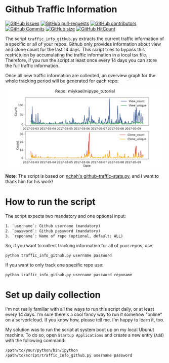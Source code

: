 # Github Traffic Information

[![GitHub issues](https://img.shields.io/github/issues/miykael/traffic_info_github.svg)](https://github.com/miykael/traffic_info_github/issues/)
[![GitHub pull-requests](https://img.shields.io/github/issues-pr/miykael/traffic_info_github.svg)](https://github.com/miykael/traffic_info_github/pulls/)
[![GitHub contributors](https://img.shields.io/github/contributors/miykael/traffic_info_github.svg)](https://GitHub.com/miykael/traffic_info_github/graphs/contributors/)
[![GitHub Commits](https://github-basic-badges.herokuapp.com/commits/miykael/traffic_info_github.svg)](https://github.com/miykael/traffic_info_github/commits/master)
[![GitHub size](https://github-size-badge.herokuapp.com/miykael/traffic_info_github.svg)](https://github.com/miykael/traffic_info_github/archive/master.zip)
[![GitHub HitCount](http://hits.dwyl.io/miykael/traffic_info_github.svg)](http://hits.dwyl.io/miykael/traffic_info_github)

The script ``traffic_info_github.py`` extracts the current traffic information of a specific or all of your repos. Github only provides information about view and clone count for the last 14 days. This script tries to bypass this restrictuion by accumulating the traffic information in a local tsv file. Therefore, if you run the script at least once every 14 days you can store the full traffic information.

Once all new traffic information are collected, an overview graph for the whole tracking period will be generated for each repo:

<img src="results/traffic_info_nipype_tutorial.png">

**Note**: The script is based on [nchah's github-traffic-stats.py](https://github.com/nchah/github-traffic-stats), and I want to thank him for his work!


# How to run the script

The script expects two mandatory and one optional input:

    1. `username`: Github username (mandatory)
    2. `password`: Github password (mandatory)
    3. `reponame`: Name of repo (optional, default: ALL)

So, if you want to collect tracking information for all of your repos, use:

    python traffic_info_github.py username password

If you want to only track one specific repo use:

    python traffic_info_github.py username password reponame


# Set up daily collection

I'm not really familiar with all the ways to run this script daily, or at least every 14 days. I'm sure there's a cool fancy way to run it somehow "online" on a server/cloud. If you know how, please tell me. I'm happy to learn it, too.

My solution was to run the script at system boot up on my local Ubunut machine. To do so, open `Startup Applications` and create a new entry (`Add`) with the following command:

    /path/to/your/python/bin/ipython /path/to/script/traffic_info_github.py username password
